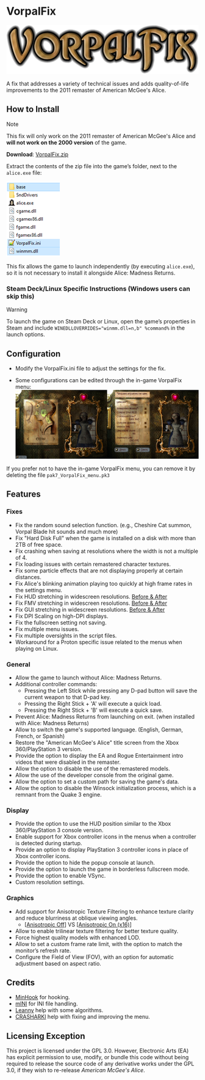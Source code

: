 # VorpalFix

<p align="center">
  <img src="assets/VorpalFix_Logo.png">
</p>

A fix that addresses a variety of technical issues and adds quality-of-life improvements to the 2011 remaster of American McGee's Alice.

## How to Install
> [!NOTE]
> This fix will only work on the 2011 remaster of American McGee's Alice and **will not work on the 2000 version** of the game.
>
> **Download**: [VorpalFix.zip](https://github.com/Wemino/VorpalFix/releases/latest/download/VorpalFix.zip)
>
> Extract the contents of the zip file into the game’s folder, next to the `alice.exe` file:
> 
> ![install](assets/vf_install.png)
> 
> This fix allows the game to launch independently (by executing `alice.exe`), so it is not necessary to install it alongside Alice: Madness Returns.

### Steam Deck/Linux Specific Instructions (Windows users can skip this)
> [!WARNING]
> To launch the game on Steam Deck or Linux, open the game’s properties in Steam and include `WINEDLLOVERRIDES="winmm.dll=n,b" %command%` in the launch options.

## Configuration
- Modify the VorpalFix.ini file to adjust the settings for the fix.

- Some configurations can be edited through the in-game VorpalFix menu: 
![VorpalFix Menu](https://raw.githubusercontent.com/Wemino/VorpalFix/refs/heads/main/assets/menu.png)

If you prefer not to have the in-game VorpalFix menu, you can remove it by deleting the file `pak7_VorpalFix_menu.pk3`

## Features
### Fixes
- Fix the random sound selection function. (e.g., Cheshire Cat summon, Vorpal Blade hit sounds and much more)
- Fix "Hard Disk Full" when the game is installed on a disk with more than 2TB of free space.
- Fix crashing when saving at resolutions where the width is not a multiple of 4.
- Fix loading issues with certain remastered character textures.
- Fix some particle effects that are not displaying properly at certain distances.
- Fix Alice's blinking animation playing too quickly at high frame rates in the settings menu.
- Fix HUD stretching in widescreen resolutions. [Before & After](https://raw.githubusercontent.com/Wemino/VorpalFix/refs/heads/main/assets/hud.gif)
- Fix FMV stretching in widescreen resolutions. [Before & After](https://raw.githubusercontent.com/Wemino/VorpalFix/refs/heads/main/assets/fmv.gif)
- Fix GUI stretching in widescreen resolutions. [Before & After](https://raw.githubusercontent.com/Wemino/VorpalFix/refs/heads/main/assets/gui.gif)
- Fix DPI Scaling on high-DPI displays.
- Fix the fullscreen setting not saving.
- Fix multiple menu issues.
- Fix multiple oversights in the script files.
- Workaround for a Proton specific issue related to the menus when playing on Linux.

### General
- Allow the game to launch without Alice: Madness Returns.
- Additional controller commands:
  - Pressing the Left Stick while pressing any D-pad button will save the current weapon to that D-pad key.
  - Pressing the Right Stick + 'A' will execute a quick load.
  - Pressing the Right Stick + 'B' will execute a quick save.
- Prevent Alice: Madness Returns from launching on exit. (when installed with Alice: Madness Returns)
- Allow to switch the game's supported language. (English, German, French, or Spanish)
- Restore the "American McGee's Alice" title screen from the Xbox 360/PlayStation 3 version.
- Provide the option to display the EA and Rogue Entertainment intro videos that were disabled in the remaster.
- Allow the option to disable the use of the remastered models.
- Allow the use of the developer console from the original game.
- Allow the option to set a custom path for saving the game's data.
- Allow the option to disable the Winsock initialization process, which is a remnant from the Quake 3 engine.
 
### Display
- Provide the option to use the HUD position similar to the Xbox 360/PlayStation 3 console version.
- Enable support for Xbox controller icons in the menus when a controller is detected during startup.
- Provide an option to display PlayStation 3 controller icons in place of Xbox controller icons.
- Provide the option to hide the popup console at launch.
- Provide the option to launch the game in borderless fullscreen mode.
- Provide the option to enable VSync.
- Custom resolution settings.

### Graphics
- Add support for Anisotropic Texture Filtering to enhance texture clarity and reduce blurriness at oblique viewing angles.
  - [[Anisotropic Off](https://raw.githubusercontent.com/Wemino/VorpalFix/refs/heads/main/assets/anisotropic_off.png)] VS [[Anisotropic On (x16)](https://raw.githubusercontent.com/Wemino/VorpalFix/refs/heads/main/assets/anisotropic_on.png)]
- Allow to enable trilinear texture filtering for better texture quality.
- Force highest quality models with enhanced LOD.
- Allow to set a custom frame rate limit, with the option to match the monitor’s refresh rate.
- Configure the Field of View (FOV), with an option for automatic adjustment based on aspect ratio.

## Credits
- [MinHook](https://github.com/TsudaKageyu/minhook) for hooking.
- [mINI](https://github.com/metayeti/mINI) for INI file handling.
- [Leanny](https://github.com/Leanny) help with some algorithms.
- [CRASHARKI](https://github.com/CRASHARKI) help with fixing and improving the menu.

## Licensing Exception
This project is licensed under the GPL 3.0. However, Electronic Arts (EA) has explicit permission to use, modify, or bundle this code without being required to release the source code of any derivative works under the GPL 3.0, if they wish to re-release *American McGee's Alice*.
